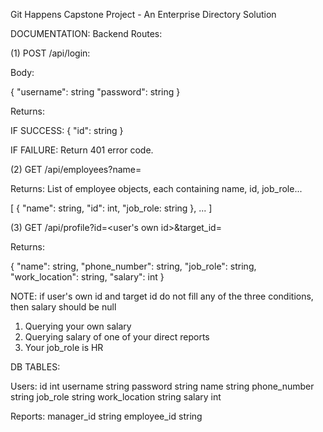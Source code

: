 Git Happens Capstone Project - An Enterprise Directory Solution

DOCUMENTATION:
Backend Routes:

(1) POST /api/login:

Body:

{
    "username": string
    "password": string
}

Returns:

IF SUCCESS:
{
    "id": string
}

IF FAILURE:
Return 401 error code.

(2) GET /api/employees?name=<name>

Returns: List of employee objects, each containing name, id, job_role...

[
{
    "name": string,
    "id": int,
    "job_role: string
},
...
]

(3) GET /api/profile?id=<user's own id>&target_id=<id of target employee>

Returns:

{
    "name": string,
    "phone_number": string,
    "job_role": string,
    "work_location": string,
    "salary": int
}

NOTE: if user's own id and target id do not fill any of the three conditions, then salary should be null
1) Querying your own salary
2) Querying salary of one of your direct reports
3) Your job_role is HR


DB TABLES:

Users:
id int
username string
password string
name string
phone_number string
job_role string
work_location string
salary int

Reports:
manager_id string
employee_id string
